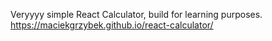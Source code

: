 Veryyyy simple React Calculator, build for learning purposes.
https://maciekgrzybek.github.io/react-calculator/